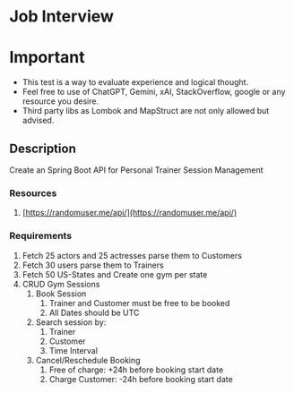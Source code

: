# Job Interview

# Important

- This test is a way to evaluate experience and logical thought.
- Feel free to use of ChatGPT, Gemini, xAI, StackOverflow, google or any resource you desire.
- Third party libs as Lombok and MapStruct are not only allowed but advised.

## Description

Create an Spring Boot API for Personal Trainer Session Management

### Resources

1. [https://randomuser.me/api/](https://randomuser.me/api/)

### Requirements

1. Fetch 25 actors and 25 actresses parse them to Customers
2. Fetch 30 users parse them to Trainers
3. Fetch 50 US-States and Create one gym per state
4. CRUD Gym Sessions 
    1. Book Session 
        1. Trainer and Customer must be free to be booked
        2. All Dates should be UTC
    2. Search session by:
        1. Trainer
        2. Customer
        3. Time Interval 
    3. Cancel/Reschedule Booking
        1. Free of charge: +24h before booking start date
        2. Charge Customer: -24h before booking start date
